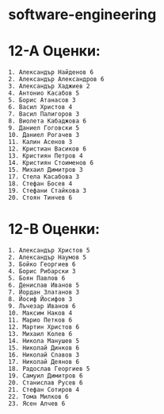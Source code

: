 # software-engineering

# 12-А Оценки:
    1. Александър Найденов 6
    2. Александър Александров 6
    3. Александър Хаджиев 2
    4. Антонио Касабов 5
    5. Борис Атанасов 3
    6. Васил Христов 4
    7. Васил Палигоров 3
    8. Виолета Кабаджова 6
    9. Даниел Гоговски 5
    10. Даниел Рогачев 3
    11. Калин Асенов 3
    12. Кристиан Васиков 6
    13. Кристиян Петров 4
    14. Кристиян Стоименов 6
    15. Михаил Димитров 3
    17. Стела Касабова 3
    18. Стефан Босев 4
    19. Стефани Стайкова 3
    20. Стоян Тинчев 6

# 12-В Оценки:
    1. Александър Христов 5
    2. Александър Наумов 5
    3. Бойко Георгиев 6
    4. Борис Рибарски 3
    5. Боян Павлов 6
    6. Денислав Иванов 5
    7. Йордан Златанов 3
    8. Йосиф Йосифов 3
    9. Лъчезар Иванов 6
    10. Максим Наков 4
    11. Марио Петков 6
    12. Мартин Христов 6
    13. Михаил Колев 6
    14. Никола Манушев 5
    15. Николай Динков 6
    16. Николай Славов 3
    17. Николай Деянов 6
    18. Радослав Георгиев 5
    19. Самуил Димитров 6
    20. Станислав Русев 6
    21. Стефан Сотиров 4
    22. Тома Милков 6
    23. Ясен Aлчев 6
